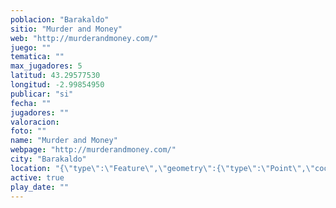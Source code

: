 ```yaml
---
poblacion: "Barakaldo"
sitio: "Murder and Money"
web: "http://murderandmoney.com/"
juego: ""
tematica: ""
max_jugadores: 5
latitud: 43.29577530
longitud: -2.99854950
publicar: "si"
fecha: ""
jugadores: ""
valoracion: 
foto: ""
name: "Murder and Money"
webpage: "http://murderandmoney.com/"
city: "Barakaldo"
location: "{\"type\":\"Feature\",\"geometry\":{\"type\":\"Point\",\"coordinates\":[\"43,29577530\",\"-2,99854950\"]}}"
active: true
play_date: ""
---
```

